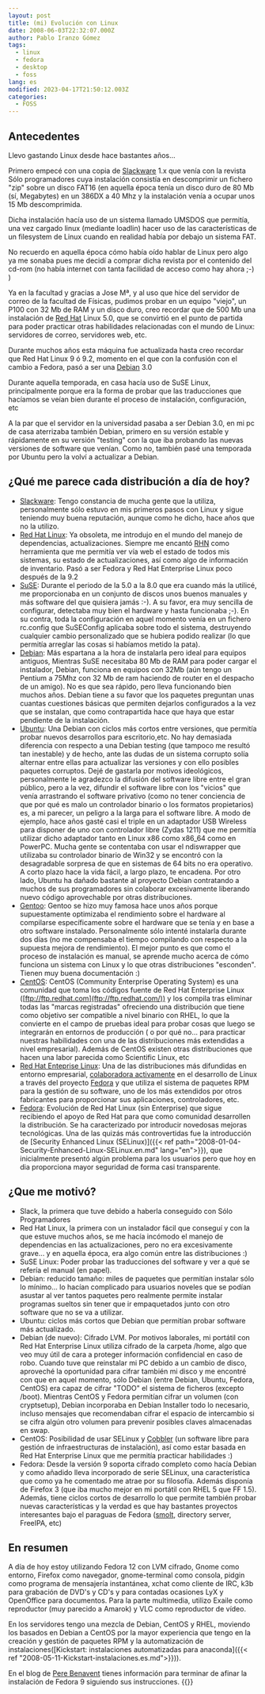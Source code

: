 ```yaml
---
layout: post
title: (mi) Evolución con Linux
date: 2008-06-03T22:32:07.000Z
author: Pablo Iranzo Gómez
tags:
  - linux
  - fedora
  - desktop
  - foss
lang: es
modified: 2023-04-17T21:50:12.003Z
categories:
  - FOSS
---
```


## Antecedentes

Llevo gastando Linux desde hace bastantes años...

Primero empecé con una copia de [Slackware](http://www.slackware.com/) 1.x que venía con la revista Sólo programadores cuya instalación consistía en descomprimir un fichero "zip" sobre un disco FAT16 (en aquella época tenía un disco duro de 80 Mb (sí, Megabytes) en un 386DX a 40 Mhz y la instalación venía a ocupar unos 15 Mb descomprimida.

Dicha instalación hacía uso de un sistema llamado UMSDOS que permitía, una vez cargado linux (mediante loadlin) hacer uso de las características de un filesystem de Linux cuando en realidad había por debajo un sistema FAT.

No recuerdo en aquella época cómo había oído hablar de Linux pero algo ya me sonaba pues me decidí a comprar dicha revista por el contenido del cd-rom (no había internet con tanta facilidad de acceso como hay ahora ;-) )

Ya en la facultad y gracias a Jose Mª, y al uso que hice del servidor de correo de la facultad de Físicas, pudimos probar en un equipo "viejo", un P100 con 32 Mb de RAM y un disco duro, creo recordar que de 500 Mb una instalación de [Red Hat](http://www.redhat.com/) Linux 5.0, que se convirtió en el punto de partida para poder practicar otras habilidades relacionadas con el mundo de Linux: servidores de correo, servidores web, etc.

Durante muchos años esta máquina fue actualizada hasta creo recordar que Red Hat Linux 9 ó 9.2, momento en el que con la confusión con el cambio a Fedora, pasó a ser una [Debian](http://www.debian.org/) 3.0

Durante aquella temporada, en casa hacía uso de SuSE Linux, principalmente porque era la forma de probar que las traducciones que hacíamos se veían bien durante el proceso de instalación, configuración,
etc

A la par que el servidor en la universidad pasaba a ser Debian 3.0, en mi pc de casa aterrizaba también Debian, primero en su versión estable y rápidamente en su versión "testing" con la que iba probando las nuevas versiones de software que venían. Como no, también pasé una temporada por Ubuntu pero la volví a actualizar a Debian.

## ¿Qué me parece cada distribución a día de hoy?

- [Slackware](http://www.slackware.com/): Tengo constancia de mucha gente que la utiliza, personalmente sólo estuvo en mis primeros pasos con Linux y sigue teniendo muy buena reputación, aunque como he dicho, hace años que no la utilizo.
- [Red Hat Linux](http://www.redhat.com/): Ya obsoleta, me introdujo en el mundo del manejo de dependencias, actualizaciones. Siempre me encantó [RHN](https://rhn.redhat.com) como herramienta que me permitía ver vía web el estado de todos mis sistemas, su estado de actualizaciones, así como algo de información de inventario. Pasó a ser Fedora y Red Hat Enterprise Linux poco después de la 9.2
- [SuSE](http://www.suse.de/): Durante el periodo de la 5.0 a la 8.0 que era cuando más la utilicé, me proporcionaba en un conjunto de discos unos buenos manuales y más software del que quisiera jamás :-). A su favor, era muy sencilla de configurar, detectaba muy bien el hardware y hasta funcionaba ;-). En su contra, toda la configuración en aquel momento venía en un fichero rc.config que SuSEConfig aplicaba sobre todo el sistema, destruyendo cualquier cambio personalizado que se hubiera podido realizar (lo que permitía arreglar las cosas si habíamos metido la pata).
- [Debian](http://www.debian.org/): Más espartana a la hora de instalarla pero ideal para equipos antiguos, Mientras SuSE necesitaba 80 Mb de RAM para poder cargar el instalador, Debian, funciona en equipos con 32Mb (aún tengo un Pentium a 75Mhz con 32 Mb de ram haciendo de router en el despacho de un amigo). No es que sea rápido, pero lleva funcionando bien muchos años. Debian tiene a su favor que los paquetes preguntan unas cuantas cuestiones básicas que permiten dejarlos configurados a la vez que se instalan, que como contrapartida hace que haya que estar pendiente de la instalación.
- [Ubuntu](http://www.ubuntu.com/): Una Debian con ciclos más cortos entre versiones, que permitía probar nuevos desarrollos para escritorio,etc. No hay demasiada diferencia con respecto a una Debian testing (que tampoco me resultó tan inestable) y de hecho, ante las dudas de un sistema corrupto solía alternar entre ellas para actualizar las versiones y con ello posibles paquetes corruptos. Dejé de gastarla por motivos ideológicos, personalmente le agradezco la difusión del software libre entre el gran público, pero a la vez, difundir el software libre con los "vicios" que venía arrastrando el software privativo (como no tener conciencia de que por qué es malo un controlador binario o los formatos propietarios) es, a mi parecer, un peligro a la larga para el software libre. A modo de ejemplo, hace años gasté casi el triple en un adaptador USB Wireless para disponer de uno con controlador libre (Zydas 1211) que me permitía utilizar dicho adaptador tanto en Linux x86 como x86_64 como en PowerPC. Mucha gente se contentaba con usar el ndiswrapper que utilizaba su controlador binario de Win32 y se encontró con la desagradable sorpresa de que en sistemas de 64 bits no era operativo. A corto plazo hace la vida fácil, a largo plazo, te encadena. Por otro lado, Ubuntu ha dañado bastante al proyecto Debian contratando a muchos de sus programadores sin colaborar excesivamente liberando nuevo código aprovechable por otras distribuciones.
- [Gentoo](http://www.gentoo.org/): Gentoo se hizo muy famosa hace unos años porque supuestamente optimizaba el rendimiento sobre el hardware al compilarse específicamente sobre el hardware que se tenía y en base a otro software instalado. Personalmente sólo intenté instalarla durante dos días (no me compensaba el tiempo compilando con respecto a la supuesta mejora de rendimiento). El mejor punto es que como el proceso de instalación es manual, se aprende mucho acerca de cómo funciona un sistema con Linux y lo que otras distribuciones "esconden". Tienen muy buena documentación :)
- [CentOS](http://www.centos.org/): CentOS (Community Enterprise Operating System) es una comunidad que toma los códigos fuente de Red Hat Enterprise Linux ([ftp://ftp.redhat.com](ftp://ftp.redhat.com/)) y los compila tras eliminar todas las "marcas registradas" ofreciendo una distribución que tiene como objetivo ser compatible a nivel binario con RHEL, lo que la convierte en el campo de pruebas ideal para probar cosas que luego se integrarán en entornos de producción ( o por qué no... para practicar nuestras habilidades con una de las distribuciones más extendidas a nivel empresarial). Además de CentOS existen otras distribuciones que hacen una labor parecida como Scientific Linux, etc
- [Red Hat Enteprise Linux](http://www.redhat.com/rhel/): Una de las distribuciones más difundidas en entorno empresarial, [colaboradora activamente](http://fedoraproject.org/wiki/RedHatContributions) en el desarrollo de Linux a través del proyecto [Fedora](http://fedoraproject.org/) y que utiliza el sistema de paquetes RPM para la gestión de su software, uno de los más extendidos por otros fabricantes para proporcionar sus aplicaciones, controladores, etc.
- [Fedora](http://fedoraproject.org/): Evolución de Red Hat Linux (sin Enterprise) que sigue recibiendo el apoyo de Red Hat para que como comunidad desarrollen la distribución. Se ha caracterizado por introducir novedosas mejoras tecnológicas. Una de las quizás más controvertidas fue la introducción de [Security Enhanced Linux (SELinux)]({{< ref path="2008-01-04-Security-Enhanced-Linux-SELinux.en.md" lang="en">}}), que inicialmente presentó algún problema para los usuarios pero que hoy en dia proporciona mayor seguridad de forma casi transparente.

## ¿Que me motivó?

- Slack, la primera que tuve debido a haberla conseguido con Sólo Programadores
- Red Hat Linux, la primera con un instalador fácil que conseguí y con la que estuve muchos años, se me hacía incómodo el manejo de dependencias en las actualizaciones, pero no era excesivamente grave... y en aquella época, era algo común entre las distribuciones :)
- SuSE Linux: Poder probar las traducciones del software y ver a qué se refería el manual (en papel).
- Debian: reducido tamaño: miles de paquetes que permitían instalar sólo lo mínimo... lo hacían complicado para usuarios noveles que se podían asustar al ver tantos paquetes pero realmente permite instalar programas sueltos sin tener que ir empaquetados junto con otro software que no se va a utilizar.
- Ubuntu: ciclos más cortos que Debian que permitían probar software más actualizado.
- Debian (de nuevo): Cifrado LVM. Por motivos laborales, mi portátil con Red Hat Enterprise Linux utiliza cifrado de la carpeta /home, algo que veo muy útil de cara a proteger información confidencial en caso de robo. Cuando tuve que reinstalar mi PC debido a un cambio de disco, aproveché la oportunidad para cifrar también mi disco y me encontré con que en aquel momento, sólo Debian (entre Debian, Ubuntu, Fedora, CentOS) era capaz de cifrar "TODO" el sistema de ficheros (excepto /boot).
  Mientras CentOS y Fedora permitían cifrar un volumen (con cryptsetup), Debian incorporaba en Debian Installer todo lo necesario, incluso mensajes que recomendaban cifrar el espacio de intercambio si se cifra algún otro volumen para prevenir posibles claves almacenadas en swap.
- CentOS: Posibilidad de usar SELinux y [Cobbler](http://cobbler.et.redhat.com/) (un software libre para gestión de infraestructuras de instalación), así como estar basada en Red Hat Enterprise Linux que me permitía practicar habilidades :)
- Fedora: Desde la versión 9 soporta cifrado completo como hacía Debian y como añadido lleva incorporado de serie SELinux, una característica que como ya he comentado me atrae por su filosofía. Además disponía de Firefox 3 (que iba mucho mejor en mi portátil con RHEL 5 que FF 1.5). Además, tiene ciclos cortos de desarrollo lo que permite también probar nuevas características y la verdad es que hay bastantes proyectos interesantes bajo el paraguas de Fedora ([smolt](http://smolt.fedoraproject.org/), directory server, FreeIPA, etc)

## En resumen

A día de hoy estoy utilizando Fedora 12 con LVM cifrado, Gnome como entorno, Firefox como navegador, gnome-terminal como consola, pidgin como programa de mensajería instantánea, xchat como cliente de IRC, k3b para grabación de DVD's y CD's y para contadas ocasiones LyX y OpenOffice para documentos. Para la parte multimedia, utilizo Exaile como reproductor (muy parecido a Amarok) y VLC como reproductor de vídeo.

En los servidores tengo una mezcla de Debian, CentOS y RHEL, moviendo los basados en Debian a CentOS por la mayor experiencia que tengo en la creación y gestión de paquetes RPM y la automatización de instalaciones([Kickstart: instalaciones automatizadas para anaconda]({{< ref "2008-05-11-Kickstart-instalaciones.es.md">}})).

En el blog de [Pere Benavent](http://www.benavent.org/diario/2008/06/fedora-9-just-installed.html) tienes información para terminar de afinar la instalación de Fedora 9 siguiendo sus instrucciones.
{{<disfruta>}}
